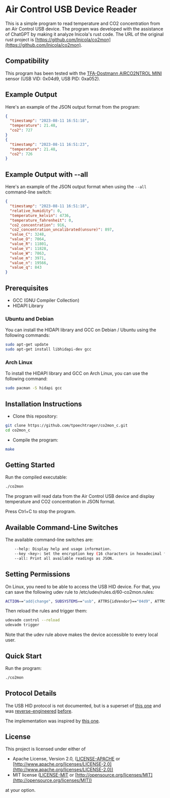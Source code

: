 # Air Control USB Device Reader

This is a simple program to read temperature and CO2 concentration from an Air Control USB device. The program was developed with the assistance of ChatGPT by making it analyze lnicola's rust code. The URL of the original rust project is [https://github.com/lnicola/co2mon](https://github.com/lnicola/co2mon).

## Compatibility

This program has been tested with the [TFA-Dostmann AIRCO2NTROL MINI](https://www.tfa-dostmann.de/en/produkt/co2-monitor-airco2ntrol-mini/) sensor (USB VID: 0x04d9, USB PID: 0xa052).

## Example Output

Here's an example of the JSON output format from the program:

```json
{
  "timestamp": "2023-08-11 16:51:18",
  "temperature": 21.48,
  "co2": 727
}
{
  "timestamp": "2023-08-11 16:51:23",
  "temperature": 21.48,
  "co2": 726
}
```

## Example Output with --all

Here's an example of the JSON output format when using the `--all` command-line switch:

```json
{
  "timestamp": "2023-08-11 16:51:18",
  "relative_humidity": 0,
  "temperature_kelvin": 4736,
  "temperature_fahrenheit": 0,
  "co2_concentration": 916,
  "co2_concentration_uncalibrated(unsure)": 897,
  "value_C": 3248,
  "value_O": 7064,
  "value_R": 11801,
  "value_V": 11828,
  "value_W": 7863,
  "value_m": 3971,
  "value_n": 19566,
  "value_q": 843
}
```

## Prerequisites

- GCC (GNU Compiler Collection)
- HIDAPI Library

### Ubuntu and Debian

You can install the HIDAPI library and GCC on Debian / Ubuntu using the following commands:

```bash
sudo apt-get update
sudo apt-get install libhidapi-dev gcc
```
### Arch Linux

To install the HIDAPI library and GCC on Arch Linux, you can use the following command:

```bash
sudo pacman -S hidapi gcc
```

## Installation Instructions

- Clone this repository:

```bash
git clone https://github.com/tpoechtrager/co2mon_c.git
cd co2mon_c
```

- Compile the program:

```bash
make
```

## Getting Started

Run the compiled executable:

```bash
./co2mon
```
 
The program will read data from the Air Control USB device and display temperature and CO2 concentration in JSON format.

Press Ctrl+C to stop the program.

## Available Command-Line Switches

The available command-line switches are:

```bash
    --help: Display help and usage information.
    --key <key>: Set the encryption key (16 characters in hexadecimal format). Usually not needed.
    --all: Print all available readings as JSON.
```

## Setting Permissions

On Linux, you need to be able to access the USB HID device. For that, you can save the following udev rule to /etc/udev/rules.d/60-co2mon.rules:

```bash
ACTION=="add|change", SUBSYSTEMS=="usb", ATTRS{idVendor}=="04d9", ATTRS{idProduct}=="a052", MODE:="0666"
```
Then reload the rules and trigger them:

```bash
udevadm control --reload
udevadm trigger
```
  
Note that the udev rule above makes the device accessible to every local user.

## Quick Start

Run the program:

```bash
./co2mon
```
  
##  Protocol Details

The USB HID protocol is not documented, but is a superset of [this one][co2meters] and was [reverse-engineered][had] [before][revspace].

The implementation was inspired by [this one][co2mon].

[co2meters]: https://co2meters.com/Documentation/Other/AN_RAD_0301_USB_Communications_Revised8.pdf
[co2mon]: https://github.com/dmage/co2mon/
[had]: https://hackaday.io/project/5301/
[revspace]: https://revspace.nl/CO2MeterHacking
  
##  License

This project is licensed under either of

- Apache License, Version 2.0, ([LICENSE-APACHE](https://github.com/lnicola/co2mon/blob/master/LICENSE-APACHE) or [http://www.apache.org/licenses/LICENSE-2.0](http://www.apache.org/licenses/LICENSE-2.0))
- MIT license ([LICENSE-MIT](https://github.com/lnicola/co2mon/blob/master/LICENSE-MIT) or [http://opensource.org/licenses/MIT](http://opensource.org/licenses/MIT))

at your option.
